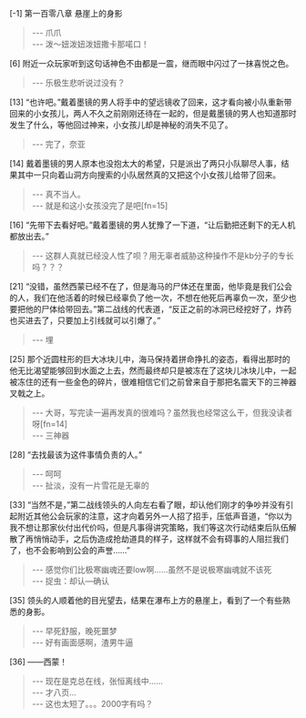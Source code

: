 
[-1] 第一百零八章 悬崖上的身影
>--- 爪爪<br>
>--- 泼～妞泼妞泼妞撒卡那喏口！<br>

[6] 附近一众玩家听到这句话神色不由都是一震，继而眼中闪过了一抹喜悦之色。
>--- 乐极生悲听说过没有？<br>

[13] “也许吧。”戴着墨镜的男人将手中的望远镜收了回来，这才看向被小队重新带回来的小女孩儿，两人不久之前刚刚还待在一起的，但是戴墨镜的男人也知道那时发生了什么，等他回过神来，小女孩儿却是神秘的消失不见了。
>--- 完了，奈亚<br>

[14] 戴着墨镜的男人原本也没抱太大的希望，只是派出了两只小队聊尽人事，结果其中一只向着山洞方向搜索的小队居然真的又把这个小女孩儿给带了回来。
>--- 真不当人。<br>
>--- 就是和这小女孩没完了是吧[fn=15]<br>

[16] “先带下去看好吧。”戴着墨镜的男人犹豫了一下道，“让后勤把还剩下的无人机都放出去。”
>--- 这群人真就已经没人性了呗？用无辜者威胁这种操作不是kb分子的专长吗？？？<br>

[21] “没错，虽然西蒙已经不在了，但是海马的尸体还在里面，他毕竟是我们公会的人，我们在他活着的时候已经辜负了他一次，不想在他死后再辜负一次，至少也要把他的尸体给带回去。”第二战线的代表道，“反正之前的冰洞已经挖好了，炸药也买进去了，只要加上引线就可以引爆了。”
>--- 埋<br>

[25] 那个近圆柱形的巨大冰块儿中，海马保持着拼命挣扎的姿态，看得出那时的他无比渴望能够回到水面之上去，然而最终却只是被冻在了这块儿冰块儿中，一起被冻住的还有一些金色的碎片，很难相信它们之前曾来自于那把名震天下的三神器叉戟之上。
>--- 大哥，写完读一遍再发真的很难吗？虽然我也经常这么干，但我没读者呀[fn=14]<br>
>--- 三神器<br>

[28] “去找最该为这件事情负责的人。”
>--- 呵呵<br>
>--- 扯淡，没有一片雪花是无辜的<br>

[33] “当然不是，”第二战线领头的人向左右看了眼，却认他们刚才的争吵并没有引起附近其他公会玩家的注意，这才向着另外一人招了招手，压低声音道，“你以为我不想让那家伙付出代价吗，但是凡事得讲究策略，我们等这次行动结束后队伍解散了再悄悄动手，之后伪造成抢劫道具的样子，这样就不会有碍事的人阻拦我们了，也不会影响到公会的声誉……”
>--- 感觉你们比极寒幽魂还要low啊……虽然不是说极寒幽魂就不该死<br>
>--- 捉虫：却认—确认<br>

[35] 领头的人顺着他的目光望去，结果在瀑布上方的悬崖上，看到了一个有些熟悉的身影。
>--- 早死舒服，晚死噩梦<br>
>--- 好有画面感啊，渣男牛逼<br>

[36] ——西蒙！
>--- 现在是克总在线，张恒离线中……<br>
>--- 才八页...<br>
>--- 这也太短了。。。2000字有吗？<br>
